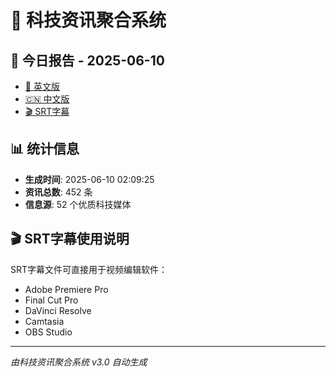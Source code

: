 # 📰 科技资讯聚合系统

## 🔗 今日报告 - 2025-06-10

- [📄 英文版](output/tech_news_english_2025-06-10.md)
- [🇨🇳 中文版](output/tech_news_chinese_2025-06-10.md)
- [🎬 SRT字幕](output/tech_news_subtitles_2025-06-10.srt)

## 📊 统计信息

- **生成时间**: 2025-06-10 02:09:25
- **资讯总数**: 452 条
- **信息源**: 52 个优质科技媒体

## 🎬 SRT字幕使用说明

SRT字幕文件可直接用于视频编辑软件：
- Adobe Premiere Pro
- Final Cut Pro
- DaVinci Resolve
- Camtasia
- OBS Studio

---
*由科技资讯聚合系统 v3.0 自动生成*
